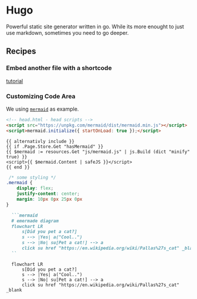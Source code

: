 <!-- github: https://github.com/gohugoio/ -->
# Hugo

Powerful static site generator written in go. While its more enought to just use markdown, sometimes you need to go deeper.

## Recipes

### Embed another file with a shortcode

[tutorial](https://roneo.org/en/hugo-include-another-file-with-a-shortcode/)

### Customizing Code Area

We using [`mermaid`](http://mermaid.js.org) as example.

```html
<!-- head.html - head scripts -->
<script src="https://unpkg.com/mermaid/dist/mermaid.min.js"></script>
<script>mermaid.initialize({ startOnLoad: true });</script>
```
```go-template
{{ alternativly include }}
{{ if .Page.Store.Get "hasMermaid" }}
{{ $mermaid := resources.Get "js/mermaid.js" | js.Build (dict "minify" true) }}
<script>{{ $mermaid.Content | safeJS }}</script>
{{ end }}
```
```css
 /* some styling */
.mermaid {
    display: flex;
    justify-content: center;
    margin: 10px 0px 25px 0px
}
```
```markdown
  ```mermaid
  # emermade diagram
  flowchart LR
      s[Did you pet a cat?]
      s --> |Yes| a("Cool..")
      s --> |No| su[Pet a cat!] --> a
      click su href "https://en.wikipedia.org/wiki/Pallas%27s_cat" _blank
  ``
```
```mermaid
  flowchart LR
      s[Did you pet a cat?]
      s --> |Yes| a("Cool..")
      s --> |No| su[Pet a cat!] --> a
      click su href "https://en.wikipedia.org/wiki/Pallas%27s_cat" _blank
```
